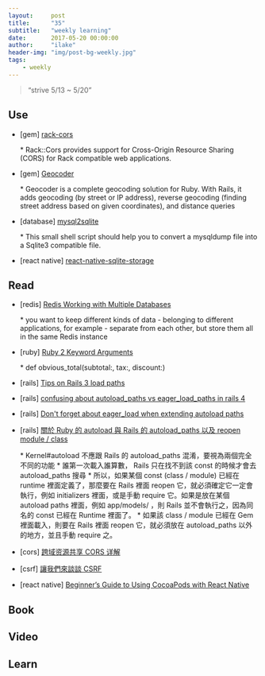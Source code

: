 ```yaml
---
layout:     post
title:      "35"
subtitle:   "weekly learning"
date:       2017-05-20 00:00:00
author:     "ilake"
header-img: "img/post-bg-weekly.jpg"
tags:
    - weekly
---
```

> “strive 5/13 ~ 5/20”

## Use

* <p>[gem] <a href="https://github.com/cyu/rack-cors">rack-cors</a></p>
  * Rack::Cors provides support for Cross-Origin Resource Sharing (CORS) for Rack compatible web applications.

* <p>[gem] <a href="https://github.com/alexreisner/geocoder">Geocoder</a></p>
  * Geocoder is a complete geocoding solution for Ruby. With Rails, it adds geocoding (by street or IP address), reverse geocoding (finding street address based on given coordinates), and distance queries

* <p>[database] <a href="https://gist.github.com/esperlu/943776">mysql2sqlite</a></p>
  * This small shell script should help you to convert a mysqldump file into a Sqlite3 compatible file.

* <p>[react native] <a href="https://github.com/andpor/react-native-sqlite-storage">react-native-sqlite-storage</a></p>

## Read

* <p>[redis] <a href="http://www.rediscookbook.org/multiple_databases.html">Redis Working with Multiple Databases</a></p>
  * you want to keep different kinds of data - belonging to different applications, for example - separate from each other, but store them all in the same Redis instance

* <p>[ruby] <a href="https://robots.thoughtbot.com/ruby-2-keyword-arguments">Ruby 2 Keyword Arguments</a></p>
  * def obvious_total(subtotal:, tax:, discount:)

* <p>[rails] <a href="http://hakunin.com/rails3-load-paths">Tips on Rails 3 load paths </a></p>

* <p>[rails] <a href="http://stackoverflow.com/questions/19773266/confusing-about-autoload-paths-vs-eager-load-paths-in-rails-4">confusing about autoload_paths vs eager_load_paths in rails 4</a></p>

* <p>[rails] <a href="http://blog.arkency.com/2014/11/dont-forget-about-eager-load-when-extending-autoload/">Don't forget about eager_load when extending autoload paths</a></p>

* <p>[rails] <a href="https://blog.yorkxin.org/2014/02/10/autoload-in-ruby-autoload-paths-in-rails-and-module-reopening">關於 Ruby 的 autoload 與 Rails 的 autoload_paths 以及 reopen module / class</a></p>
  * Kernel#autoload 不應跟 Rails 的 autoload_paths 混淆，要視為兩個完全不同的功能
  * 誰第一次載入誰算數， Rails 只在找不到該 const 的時候才會去 autoload_paths 搜尋
  * 所以，如果某個 const (class / module) 已經在 runtime 裡面定義了，那麼要在 Rails 裡面 reopen 它，就必須確定它一定會執行，例如 initializers 裡面，或是手動 require 它。如果是放在某個 autoload paths 裡面，例如 app/models/ ，則 Rails 並不會執行之，因為同名的 const 已經在 Runtime 裡面了。
  * 如果該 class / module 已經在 Gem 裡面載入，則要在 Rails 裡面 reopen 它，就必須放在 autoload_paths 以外的地方，並且手動 require 之。

* <p>[cors] <a href="http://www.ruanyifeng.com/blog/2016/04/cors.html">跨域资源共享 CORS 详解</a></p>

* <p>[csrf] <a href="http://blog.techbridge.cc/2017/02/25/csrf-introduction/">讓我們來談談 CSRF</a></p>

* <p>[react native] <a href="https://shift.infinite.red/beginner-s-guide-to-using-cocoapods-with-react-native-46cb4d372995">Beginner’s Guide to Using CocoaPods with React Native</a></p>

## Book

## Video

## Learn
